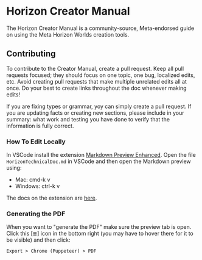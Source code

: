# Horizon Creator Manual

The Horizon Creator Manual is a community-source, Meta-endorsed guide on using the Meta Horizon Worlds creation tools.

## Contributing

To contribute to the Creator Manual, create a pull request. Keep all pull requests focused; they should focus on one topic, one bug, localized edits, etc. Avoid creating pull requests that make multiple unrelated edits all at once. Do your best to create links throughout the doc whenever making edits!

If you are fixing types or grammar, yoy can simply create a pull request. If you are updating facts or creating new sections, please include in your summary: what work and testing you have done to verify that the information is fully correct.

### How To Edit Locally

In VSCode install the extension [Markdown Preview Enhanced](https://marketplace.visualstudio.com/items?itemName=shd101wyy.markdown-preview-enhanced). Open the file `HorizonTechnicalDoc.md` in VSCode and then open the Markdown preview using:
  * Mac: cmd-k v
  * Windows: ctrl-k v

The docs on the extension are [here](https://shd101wyy.github.io/markdown-preview-enhanced/#/).

### Generating the PDF

When you want to "generate the PDF" make sure the preview tab is open. Click this [≣] icon in the bottom right (you may have to hover there for it to be visible) and then click:
```
Export > Chrome (Puppeteer) > PDF
```
